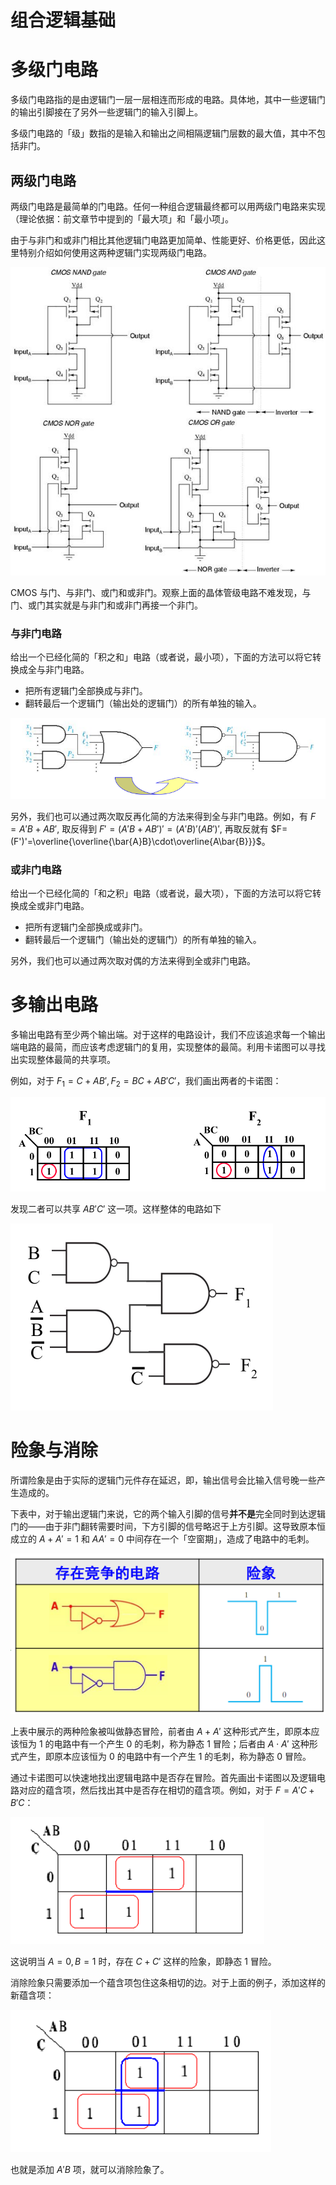 # 组合逻辑基础

# 多级门电路

多级门电路指的是由逻辑门一层一层相连而形成的电路。具体地，其中一些逻辑门的输出引脚接在了另外一些逻辑门的输入引脚上。

多级门电路的「级」数指的是输入和输出之间相隔逻辑门层数的最大值，其中不包括非门。

## 两级门电路

两级门电路是最简单的门电路。任何一种组合逻辑最终都可以用两级门电路来实现（理论依据：前文章节中提到的「最大项」和「最小项」。

由于与非门和或非门相比其他逻辑门电路更加简单、性能更好、价格更低，因此这里特别介绍如何使用这两种逻辑门实现两级门电路。

![CMOS 与门、与非门、或门和或非门。观察上面的晶体管级电路不难发现，与门、或门其实就是与非门和或非门再接一个非门。](%E7%BB%84%E5%90%88%E9%80%BB%E8%BE%91%E5%9F%BA%E7%A1%80%2064b771b2840947ef82a79bd3d11612a6/Untitled.png)

CMOS 与门、与非门、或门和或非门。观察上面的晶体管级电路不难发现，与门、或门其实就是与非门和或非门再接一个非门。

### 与非门电路

给出一个已经化简的「积之和」电路（或者说，最小项），下面的方法可以将它转换成全与非门电路。

- 把所有逻辑门全部换成与非门。
- 翻转最后一个逻辑门（输出处的逻辑门）的所有单独的输入。

![Untitled](%E7%BB%84%E5%90%88%E9%80%BB%E8%BE%91%E5%9F%BA%E7%A1%80%2064b771b2840947ef82a79bd3d11612a6/Untitled%201.png)

另外，我们也可以通过两次取反再化简的方法来得到全与非门电路。例如，有 $F=A'B+AB'$, 取反得到 $F'=(A'B+AB')'=(A'B)'(AB')'$, 再取反就有 $F=(F')'=\overline{\overline{\bar{A}B}\cdot\overline{A\bar{B}}}$。

### 或非门电路

给出一个已经化简的「和之积」电路（或者说，最大项），下面的方法可以将它转换成全或非门电路。

- 把所有逻辑门全部换成或非门。
- 翻转最后一个逻辑门（输出处的逻辑门）的所有单独的输入。

另外，我们也可以通过两次取对偶的方法来得到全或非门电路。

# 多输出电路

多输出电路有至少两个输出端。对于这样的电路设计，我们不应该追求每一个输出端电路的最简，而应该考虑逻辑门的复用，实现整体的最简。利用卡诺图可以寻找出实现整体最简的共享项。

例如，对于 $F_1=C+AB', F_2=BC+AB'C'$，我们画出两者的卡诺图：

![Untitled](%E7%BB%84%E5%90%88%E9%80%BB%E8%BE%91%E5%9F%BA%E7%A1%80%2064b771b2840947ef82a79bd3d11612a6/Untitled%202.png)

发现二者可以共享 $AB'C'$ 这一项。这样整体的电路如下

![Untitled](%E7%BB%84%E5%90%88%E9%80%BB%E8%BE%91%E5%9F%BA%E7%A1%80%2064b771b2840947ef82a79bd3d11612a6/Untitled%203.png)

# 险象与消除

所谓险象是由于实际的逻辑门元件存在延迟，即，输出信号会比输入信号晚一些产生造成的。

下表中，对于输出逻辑门来说，它的两个输入引脚的信号**并不是**完全同时到达逻辑门的——由于非门翻转需要时间，下方引脚的信号略迟于上方引脚。这导致原本恒成立的 $A+A'=1$ 和 $AA'=0$ 中间存在一个「空窗期」，造成了电路中的毛刺。 

![Untitled](%E7%BB%84%E5%90%88%E9%80%BB%E8%BE%91%E5%9F%BA%E7%A1%80%2064b771b2840947ef82a79bd3d11612a6/Untitled%204.png)

上表中展示的两种险象被叫做静态冒险，前者由 $A+A'$ 这种形式产生，即原本应该恒为 1 的电路中有一个产生 0 的毛刺，称为静态 1 冒险；后者由 $A\cdot A'$ 这种形式产生，即原本应该恒为 0 的电路中有一个产生 1 的毛刺，称为静态 0 冒险。

通过卡诺图可以快速地找出逻辑电路中是否存在冒险。首先画出卡诺图以及逻辑电路对应的蕴含项，然后找出其中是否存在相切的蕴含项。例如，对于 $F=A'C+B'C$：

![Untitled](%E7%BB%84%E5%90%88%E9%80%BB%E8%BE%91%E5%9F%BA%E7%A1%80%2064b771b2840947ef82a79bd3d11612a6/Untitled%205.png)

这说明当 $A=0, B=1$ 时，存在 $C+C'$ 这样的险象，即静态 1 冒险。

消除险象只需要添加一个蕴含项包住这条相切的边。对于上面的例子，添加这样的新蕴含项：

![Untitled](%E7%BB%84%E5%90%88%E9%80%BB%E8%BE%91%E5%9F%BA%E7%A1%80%2064b771b2840947ef82a79bd3d11612a6/Untitled%206.png)

也就是添加 $A'B$ 项，就可以消除险象了。